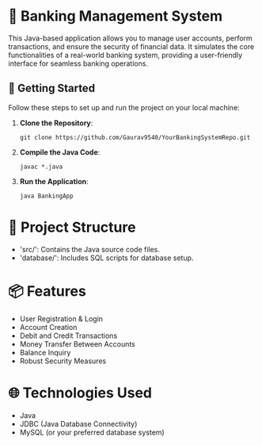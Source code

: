 # 🏦 Banking Management System 
This Java-based application allows you to manage user accounts, perform transactions, and ensure the security of financial data. It simulates the core functionalities of a real-world banking system, providing a user-friendly interface for seamless banking operations.

## 🚀 Getting Started

Follow these steps to set up and run the project on your local machine:

1. **Clone the Repository**: 
   ```shell
   git clone https://github.com/Gaurav9540/YourBankingSystemRepo.git
2. **Compile the Java Code**:

   ```shell
   javac *.java
3. **Run the Application**:

   ```shell
   java BankingApp

# 📂 Project Structure
- 'src/': Contains the Java source code files.
- 'database/': Includes SQL scripts for database setup.

# 📦 Features
- User Registration & Login
- Account Creation
- Debit and Credit Transactions
- Money Transfer Between Accounts
- Balance Inquiry
- Robust Security Measures

# 🌐 Technologies Used
- Java
- JDBC (Java Database Connectivity)
- MySQL (or your preferred database system)
